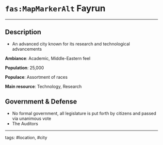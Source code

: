 # `fas:MapMarkerAlt` Fayrun
---

## Description
-   An advanced city known for its research and technological advancements
    
**Ambiance**: Academic, Middle-Eastern feel
    
**Population**: 25,000
    
**Populace**: Assortment of races
    
**Main resource**: Technology, Research

## Government & Defense
-   No formal government, all legislature is put forth by citizens and passed via unanimous vote
-   The Auditors

---
tags: #location, #city